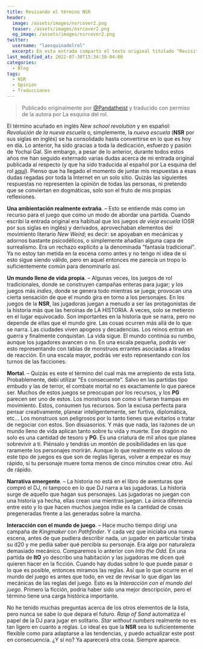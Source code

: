 ```yaml
---
title: Revisando el término NSR
header:
  image: /assets/images/nsrcover2.png
  teaser: /assets/images/nsrcover2.png
  og_image: /assets/images/nsrcover2.png
twitter:
  username: "laesquinadelrol"
  excerpt: En esta entrada comparto el texto original titulado "Revisiting the NSR" escrito por @Pandatheist
last_modified_at: 2022-07-30T15:34:30-04:00
categories:
  - Blog
tags:
  - NSR
  - Opinión
  - Traducciones
---
```


>Publicado originalmente por [@Pandatheist](https://twitter.com/Pandatheist) y traducido con permiso de la autora por La esquina del rol.

El término acuñado en inglés *New school revolution* y en español: *Revolución de la nueva escuela* o, simplemente, la *nueva escuela*  (**NSR** por sus siglas en inglés) se ha consolidado hasta convertirse en lo que es hoy en día. Lo anterior, ha sido gracias a toda la dedicación, esfuerzo y pasión de Yochai Gal. Sin embargo, a pesar de lo anterior, durante todos estos años me han seguido externado varias dudas acerca de mi entrada original publicada al respecto (y que ha sido traducida al español por La esquina del rol [aquí](https://laesquinadelrol.com/2022/07/30/la-revolucion-de-la-nueva-escuela/)). Pienso que ha llegado el momento de juntar mis respuestas a esas dudas regadas por toda la Internet en un solo sitio. Quizás las siguientes respuestas no representen la opinión de todas las personas, ni pretendo que se conviertan en dogmáticas, solo son el fruto de mis propias reflexiones.

**Una ambientación realmente extraña**. – Esto se entiende más como un recurso para el juego que como un modo de abordar una partida. Cuando escribí la entrada original era habitual que los juegos *de vieja escuela* (OSR por sus siglas en inglés) y derivados, aprovechaban elementos del movimiento literario *New Weird*; es decir: se apoyaban en mecánicas y adornos bastante psicodélicos, o simplemente añadían alguna capa de surrealismo. Era un rechazo explícito a la denominada "fantasía tradicional". Ya no estoy tan metida en la escena como antes y no tengo ni idea de si esto sigue siendo válido, pero en aquel entonces me parecía un tropo lo suficientemente común para denominarlo así.

**Un mundo lleno de vida propia**.  – Algunas veces, los juegos de rol tradicionales, donde se construyen campañas enteras para jugar; y los juegos más *indies*, donde se genera todo mientras se juega; provocan una cierta sensación de que el mundo gira en torno a los personajes. En los juegos de la **NSR**, las jugadoras juegan a menudo a ser las protagonistas de la historia más que las heroínas de LA HISTORIA. A veces, solo se metieron en el lugar equivocado. Son importantes en la historia que se narra, pero no depende de ellas que el mundo gire. Las cosas ocurren más allá de lo que se narra.  Las ciudades viven apogeos y decadencias. Los reinos entran en guerra y finalmente conquistan. La vida sigue. El mundo continúa su rumbo, aunque los jugadores avancen o no. En una escala pequeña, podrás ver esto representando con tablas de monstruos errantes asociadas a tiradas de reacción.  En una escala mayor, podrás ver esto representando con los turnos de las facciones.

**Mortal**. –  Quizás es este el término del cual más me arrepiento de esta lista. Probablemente, debí utilizar "Es consecuente". Salvo en las partidas tipo embudo y las de terror, el combate mortal no es exactamente lo que parece ser. Muchos de estos juegos se preocupan por los recursos, y los **PG** parecen ser uno de estos. Los monstruos son como si fueran trampas en movimiento. Estos, consumen tus recursos. Son la excusa perfecta para pensar creativamente, planear inteligentemente, ser furtiva, diplomática, etc... Los monstruos son peligrosos por lo tanto tienes que evitarlos o tratar de negociar con estos. Son disuasorios. Y más que nada, las razones de un mundo lleno de vida aplican tanto sobre tu vida y muerte. Ese dragón no solo es una cantidad de tesoro y **PG**. Es una criatura de mil años que planea sobrevivir a ti. Piénsalo y tendrás un montón de posibilidades en las que raramente los personajes morirán. Aunque lo que realmente es valioso de este tipo de juegos es que son de reglas ligeras, volver a empezar es muy rápido, si tu personaje muere toma menos de cinco minutos crear otro. Así de rápido.

**Narrativa emergente**. – La historia no está en el libro de aventuras que compró el DJ, ni tampoco en lo que DJ narra a las jugadoras. La historia surge de aquello que hagan sus personajes. Las jugadoras no juegan con una historia ya hecha, ellas crean una mientras juegan. La única diferencia entre esto y lo que hacen muchos juegos indie es la cantidad de cosas pregeneradas frente a las generadas sobre la marcha.

**Interacción con el mundo de juego**. –  Hace mucho tiempo dirigí una campaña de *Kingmaker* con *Pathfinder*. Y cada vez que iniciaba una nueva escena, antes de que pudiera describir nada, un jugador en particular tiraba su d20 y me pedía saber qué percibía su personaje. Era algo por naturaleza demasiado mecánico. Comparemos lo anterior con *Into the Odd*. En una partida de **ItO** yo describo una habitación y las jugadoras me dicen qué quieren hacer en la ficción. Cuando hay dudas sobre lo que puede pasar o lo que es posible, entonces miramos las reglas. Así que lo que ocurre en el mundo del juego es antes que todo, en vez de revisar lo que digan las mecánicas de las reglas del juego. Esto es la *Interacción con el mundo del juego*. Primero la ficción, podría haber sido una mejor descripción, pero el término tiene una carga histórica importante.

No he tenido muchas preguntas acerca de los otros elementos de la lista, pero nunca se sabe lo que depara el futuro. *Rasp of Sand* automatiza el papel de la DJ para jugar en solitario. *Star without numbers* realmente no es tan ligero en cuanto a reglas. Lo ideal es que la **NSR** sea lo suficientemente flexible como para adaptarse a las tendencias, y puedo actualizar este post en consecuencia. ¿Y si no? Ya aparecerá otra cosa. Siempre aparece.

<script type='text/javascript' src='https://storage.ko-fi.com/cdn/widget/Widget_2.js'></script><script type='text/javascript'>kofiwidget2.init('Invítame un café', '#29abe0', 'X8X035NUM');kofiwidget2.draw();</script>
